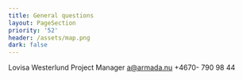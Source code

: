 ```yaml
---
title: General questions
layout: PageSection
priority: '52'
header: /assets/map.png
dark: false
---
```

Lovisa Westerlund
Project Manager
a@armada.nu
+4670- 790 98 44
